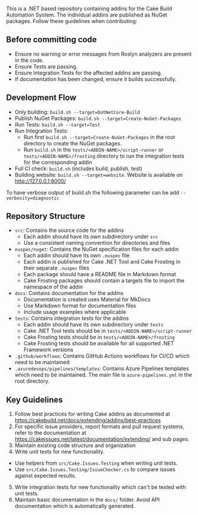 This is a .NET based repository containing addins for the Cake Build Automation System.
The individual addins are published as NuGet packages.
Follow these guidelines when contributing:

## Before committing code
- Ensure no warning or error messages from Roslyn analyzers are present in the code.
- Ensure Tests are passing.
- Ensure Integration Tests for the affected addins are passing.
- If documentation has been changed, ensure it builds successfully.

## Development Flow
- Only building: `build.sh --target=DotNetCore-Build`
- Publish NuGet Packages: `build.sh --target=Create-NuGet-Packages`
- Run Tests: `build.sh --target=Test`
- Run Integration Tests:
  - Run first `build.sh --target=Create-NuGet-Packages` in the root directory to create the NuGet packages.
  - Run `build.sh` in the `tests/<ADDIN-NAME>/script-runner` or `tests/<ADDIN-NAME>/frosting` directory to run the integration tests for the corresponding addin
- Full CI check: `build.sh` (includes build, publish, test)
- Building website: `build.sh --target=website`. Website is available on http://127.0.0.1:8000/

To have verbose output of build.sh the following parameter can be add `--verbosity=diagnostic`

## Repository Structure
- `src`: Contains the source code for the addins
  - Each addin should have its own subdirectory under `src`
  - Use a consistent naming convention for directories and files
- `nuspec/nuget`: Contains the NuGet specification files for each addin
  - Each addin should have its own `.nuspec` file
  - Each addin is published for Cake .NET Tool and Cake Frosting in their separate `.nuspec` files
  - Each package should have a README file in Markdown format
  - Cake Frosting packages should contain a targets file to import the namespace of the addin
- `docs`: Contains documentation for the addins
  - Documentation is created uses Material for MkDocs
  - Use Markdown format for documentation files
  - Include usage examples where applicable
- `tests`: Contains integration tests for the addins
  - Each addin should have its own subdirectory under `tests`
  - Cake .NET Tool tests should be in `tests/<ADDIN-NAME>/script-runner`
  - Cake Frosting tests should be in `tests/<ADDIN-NAME>/frosting`
  - Cake Frosting tests should be available for all supported .NET Framework versions
- `.github/workflows`: Contains GitHub Actions workflows for CI/CD which need to be maintained
- `.azuredevops/pipelines/templates`: Contains Azure Pipelines templates which need to be maintained. The main file is `azure-pipelines.yml` in the root directory.

## Key Guidelines
1. Follow best practices for writing Cake addins as documented at https://cakebuild.net/docs/extending/addins/best-practices
2. For specific issue providers, report formats and pull request systems, refer to the documentation at https://cakeissues.net/latest/documentation/extending/ and sub pages.
3. Maintain existing code structure and organization
4. Write unit tests for new functionality.
  - Use helpers from `src/Cake.Issues.Testing` when writing unit tests.
  - Use `src/Cake.Issues.Testing/IssueChecker.cs` to compare issues against expected results. 
5. Write integration tests for new functionality which can't be tested with unit tests.
6. Maintain basic documentation in the `docs/` folder. Avoid API documentation which is automatically generated.